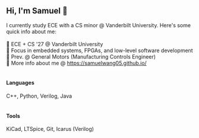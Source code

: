 ## Hi, I'm Samuel 👋<br/>

I currently study ECE with a CS minor @ Vanderbilt University. Here's some quick info about me: <br/><br/>
🌱 ECE + CS '27 @ Vanderbilt University<br/>
🔭 Focus in embedded systems, FPGAs, and low-level software development<br/>
🚗 Prev. @ General Motors (Manufacturing Controls Engineer)<br/>
🤔 More info about me @ https://samuelwang05.github.io/<br/><br/>

#### Languages<br/>
C++, Python, Verilog, Java<br/><br/>

#### Tools<br/>
KiCad, LTSpice, Git, Icarus (Verilog)
